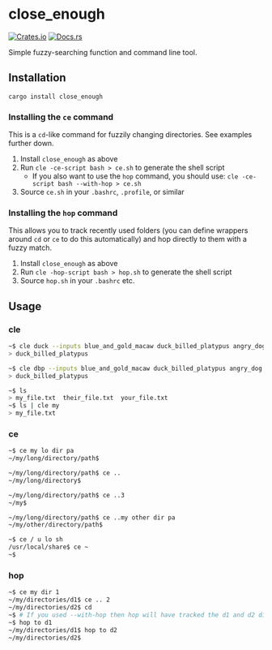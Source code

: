 close_enough
===

[![Crates.io](https://img.shields.io/crates/v/close_enough.svg)](https://crates.io/crates/close_enough)
[![Docs.rs](https://docs.rs/close_enough/badge.svg)](https://docs.rs/close_enough/0.4.0/close_enough/)

Simple fuzzy-searching function and command line tool.


Installation
---

`cargo install close_enough`


### Installing the `ce` command

This is a `cd`-like command for fuzzily changing directories. See examples further down.

1.  Install `close_enough` as above
2.  Run `cle -ce-script bash > ce.sh` to generate the shell script
    - If you also want to use the `hop` command, you should use: `cle -ce-script bash --with-hop > ce.sh`
3.  Source `ce.sh` in your `.bashrc`, `.profile`, or similar

### Installing the `hop` command

This allows you to track recently used folders (you can define wrappers around `cd` or `ce` to do this automatically) and hop directly to them with a fuzzy match.

1.  Install `close_enough` as above
2.  Run `cle -hop-script bash > hop.sh` to generate the shell script
3.  Source `hop.sh` in your `.bashrc` etc.


Usage
---

### cle

```sh
~$ cle duck --inputs blue_and_gold_macaw duck_billed_platypus angry_dog
> duck_billed_platypus

~$ cle dbp --inputs blue_and_gold_macaw duck_billed_platypus angry_dog
> duck_billed_platypus
```

```sh
~$ ls
> my_file.txt  their_file.txt  your_file.txt
~$ ls | cle my
> my_file.txt
```


### ce

```sh
~$ ce my lo dir pa
~/my/long/directory/path$
```

```sh
~/my/long/directory/path$ ce ..
~/my/long/directory$
```

```sh
~/my/long/directory/path$ ce ..3
~/my$
```

```sh
~/my/long/directory/path$ ce ..my other dir pa
~/my/other/directory/path$
```

```sh
~$ ce / u lo sh
/usr/local/share$ ce ~
~$
```


### hop

```sh
~$ ce my dir 1
~/my/directories/d1$ ce .. 2
~/my/directories/d2$ cd
~$ # If you used --with-hop then hop will have tracked the d1 and d2 dirs
~$ hop to d1
~/my/directories/d1$ hop to d2
~/my/directories/d2$
```
